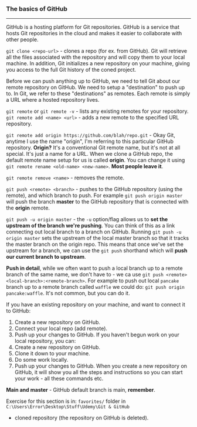 ### The basics of GitHub
---
GitHub is a hosting platform for Git repositories. GitHub is a service that hosts Git repositories in the cloud and makes it easier to collaborate with other people.

`git clone <repo-url>` - clones a repo (for ex. from GitHub). Git will retrieve all the files associated with the repository and will copy them to your local machine. In addition, Git initializes a new repository on your machine, giving you access to the full Git history of the coned project.

Before we can push anything up to GitHub, we need to tell Git about our remote repository on GitHub. We need to setup a "destination" to push up to. In Git, we refer to these "destinations" as remotes. Each remote is simply a URL where a hosted repository lives.

`git remote` or `git remote -v` - lists any existing remotes for your repository.
`git remote add <name> <url>` - adds a new remote to the specified URL repository.

`git remote add origin https://github.com/blah/repo.git` - Okay Git, anytime I use the name "origin", I'm referring to this particular GitHub repository.
**Origin?** It's a conventional Git remote name, but it's not at all special. It's just a name for a URL. When we clone a GitHub repo, the default remote name setup for us is called **origin**. You can change it using `git remote rename <old-name> <new-name>`. **Most people leave it**.

`git remote remove <name>` - removes the remote.

`git push <remote> <branch>` - pushes to the GitHub repository (using the remote), and which branch to push. For example `git push origin master` will push the branch **master** to the GitHub repository that is connected with the **origin** remote.

`git push -u origin master` - the `-u` option/flag allows us to **set the upstream of the branch we're pushing**. You can think of this as a link connecting out local branch to a branch on GitHub. Running `git push -u origin master` sets the upstream of the local master branch so that it tracks the master branch on the origin repo. This means that once we've set the upstream for a branch, we can use the `git push` shorthand which will **push our current branch to upstream**.

**Push in detail**, while we often want to push a local branch up to a remote branch of the same name, we don't have to - we ca use `git push <remote> <local-branch>:<remote-branch>`. 
For example to push out local `pancake` branch up to a remote branch called `waffle` we could do: `git push origin pancake:waffle`. It's not common, but you can do it.

If you have an existing repository on your machine, and want to connect it to GitHub:
1. Create a new repository on GitHub.
2. Connect your local repo (add remote).
3. Push up your changes to GitHub.
If you haven't begun work on your local repository, you can:
1. Create a new repository on GitHub.
2. Clone it down to your machine.
3. Do some work locally.
4. Push up your changes to GitHub.
When you create a new repository on GitHub, it will show you all the steps and instructions so you can start your work - all these commands etc.

**Main and master** - GitHub default branch is main, **remember**.

Exercise for this section is in:
`favorites/` folder in `C:\Users\Error\Desktop\Stuff\Udemy\Git & GitHub`
- cloned repository (the repository on GitHub is deleted).